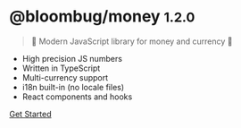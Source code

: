 # @bloombug/money <small>1.2.0</small>

> 💸 Modern JavaScript library for money and currency 💸

- High precision JS numbers
- Written in TypeScript
- Multi-currency support
- i18n built-in (no locale files)
- React components and hooks

[Get Started](#bloombugmoney)
